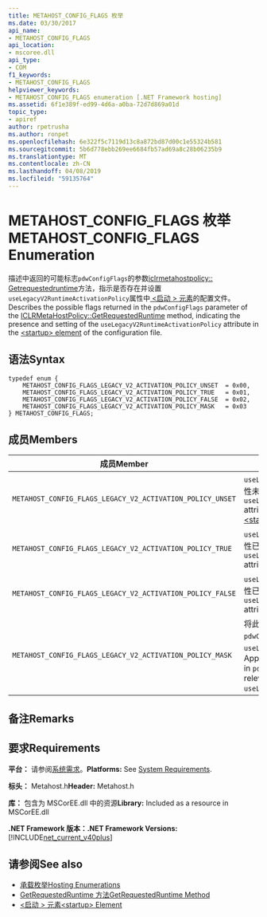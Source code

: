 ```yaml
---
title: METAHOST_CONFIG_FLAGS 枚举
ms.date: 03/30/2017
api_name:
- METAHOST_CONFIG_FLAGS
api_location:
- mscoree.dll
api_type:
- COM
f1_keywords:
- METAHOST_CONFIG_FLAGS
helpviewer_keywords:
- METAHOST_CONFIG_FLAGS enumeration [.NET Framework hosting]
ms.assetid: 6f1e389f-ed99-4d6a-a0ba-72d7d869a01d
topic_type:
- apiref
author: rpetrusha
ms.author: ronpet
ms.openlocfilehash: 6e322f5c7119d13c8a872bd87d00c1e55324b581
ms.sourcegitcommit: 5b6d778ebb269ee6684fb57ad69a8c28b06235b9
ms.translationtype: MT
ms.contentlocale: zh-CN
ms.lasthandoff: 04/08/2019
ms.locfileid: "59135764"
---
```

# <a name="metahostconfigflags-enumeration"></a><span data-ttu-id="d2fd3-102">METAHOST_CONFIG_FLAGS 枚举</span><span class="sxs-lookup"><span data-stu-id="d2fd3-102">METAHOST_CONFIG_FLAGS Enumeration</span></span>
<span data-ttu-id="d2fd3-103">描述中返回的可能标志`pdwConfigFlags`的参数[iclrmetahostpolicy:: Getrequestedruntime](../../../../docs/framework/unmanaged-api/hosting/iclrmetahostpolicy-getrequestedruntime-method.md)方法，指示是否存在并设置`useLegacyV2RuntimeActivationPolicy`属性中[ \<启动 > 元素](../../../../docs/framework/configure-apps/file-schema/startup/startup-element.md)的配置文件。</span><span class="sxs-lookup"><span data-stu-id="d2fd3-103">Describes the possible flags returned in the `pdwConfigFlags` parameter of the [ICLRMetaHostPolicy::GetRequestedRuntime](../../../../docs/framework/unmanaged-api/hosting/iclrmetahostpolicy-getrequestedruntime-method.md) method, indicating the presence and setting of the `useLegacyV2RuntimeActivationPolicy` attribute in the [\<startup> element](../../../../docs/framework/configure-apps/file-schema/startup/startup-element.md) of the configuration file.</span></span>  
  
## <a name="syntax"></a><span data-ttu-id="d2fd3-104">语法</span><span class="sxs-lookup"><span data-stu-id="d2fd3-104">Syntax</span></span>  
  
```  
typedef enum {  
    METAHOST_CONFIG_FLAGS_LEGACY_V2_ACTIVATION_POLICY_UNSET  = 0x00,  
    METAHOST_CONFIG_FLAGS_LEGACY_V2_ACTIVATION_POLICY_TRUE   = 0x01,  
    METAHOST_CONFIG_FLAGS_LEGACY_V2_ACTIVATION_POLICY_FALSE  = 0x02,  
    METAHOST_CONFIG_FLAGS_LEGACY_V2_ACTIVATION_POLICY_MASK   = 0x03  
} METAHOST_CONFIG_FLAGS;  
```  
  
## <a name="members"></a><span data-ttu-id="d2fd3-105">成员</span><span class="sxs-lookup"><span data-stu-id="d2fd3-105">Members</span></span>  
  
|<span data-ttu-id="d2fd3-106">成员</span><span class="sxs-lookup"><span data-stu-id="d2fd3-106">Member</span></span>|<span data-ttu-id="d2fd3-107">描述</span><span class="sxs-lookup"><span data-stu-id="d2fd3-107">Description</span></span>|  
|------------|-----------------|  
|`METAHOST_CONFIG_FLAGS_LEGACY_V2_ACTIVATION_POLICY_UNSET`|<span data-ttu-id="d2fd3-108">`useLegacyV2RuntimeActivationPolicy`属性未出现在[\<启动 > 元素](../../../../docs/framework/configure-apps/file-schema/startup/startup-element.md)。</span><span class="sxs-lookup"><span data-stu-id="d2fd3-108">The `useLegacyV2RuntimeActivationPolicy` attribute was not present in the [\<startup> Element](../../../../docs/framework/configure-apps/file-schema/startup/startup-element.md).</span></span>|  
|`METAHOST_CONFIG_FLAGS_LEGACY_V2_ACTIVATION_POLICY_TRUE`|<span data-ttu-id="d2fd3-109">`useLegacyV2RuntimeActivationPolicy`属性已存在且设置为`true`。</span><span class="sxs-lookup"><span data-stu-id="d2fd3-109">The `useLegacyV2RuntimeActivationPolicy` attribute was present and set to `true`.</span></span>|  
|`METAHOST_CONFIG_FLAGS_LEGACY_V2_ACTIVATION_POLICY_FALSE`|<span data-ttu-id="d2fd3-110">`useLegacyV2RuntimeActivationPolicy`属性已存在且设置为`false`。</span><span class="sxs-lookup"><span data-stu-id="d2fd3-110">The `useLegacyV2RuntimeActivationPolicy` attribute was present and set to `false`.</span></span>|  
|`METAHOST_CONFIG_FLAGS_LEGACY_V2_ACTIVATION_POLICY_MASK`|<span data-ttu-id="d2fd3-111">将此掩码应用于中返回的值`pdwConfigFlags`若要获取这些值与相关`useLegacyV2RuntimeActivationPolicy`。</span><span class="sxs-lookup"><span data-stu-id="d2fd3-111">Apply this mask to the value returned in `pdwConfigFlags` to get the values relevant to `useLegacyV2RuntimeActivationPolicy`.</span></span>|  
  
## <a name="remarks"></a><span data-ttu-id="d2fd3-112">备注</span><span class="sxs-lookup"><span data-stu-id="d2fd3-112">Remarks</span></span>  
  
## <a name="requirements"></a><span data-ttu-id="d2fd3-113">要求</span><span class="sxs-lookup"><span data-stu-id="d2fd3-113">Requirements</span></span>  
 <span data-ttu-id="d2fd3-114">**平台：** 请参阅[系统需求](../../../../docs/framework/get-started/system-requirements.md)。</span><span class="sxs-lookup"><span data-stu-id="d2fd3-114">**Platforms:** See [System Requirements](../../../../docs/framework/get-started/system-requirements.md).</span></span>  
  
 <span data-ttu-id="d2fd3-115">**标头：** Metahost.h</span><span class="sxs-lookup"><span data-stu-id="d2fd3-115">**Header:** Metahost.h</span></span>  
  
 <span data-ttu-id="d2fd3-116">**库：** 包含为 MSCorEE.dll 中的资源</span><span class="sxs-lookup"><span data-stu-id="d2fd3-116">**Library:** Included as a resource in MSCorEE.dll</span></span>  
  
 **<span data-ttu-id="d2fd3-117">.NET Framework 版本：</span><span class="sxs-lookup"><span data-stu-id="d2fd3-117">.NET Framework Versions:</span></span>** [!INCLUDE[net_current_v40plus](../../../../includes/net-current-v40plus-md.md)]  
  
## <a name="see-also"></a><span data-ttu-id="d2fd3-118">请参阅</span><span class="sxs-lookup"><span data-stu-id="d2fd3-118">See also</span></span>

- [<span data-ttu-id="d2fd3-119">承载枚举</span><span class="sxs-lookup"><span data-stu-id="d2fd3-119">Hosting Enumerations</span></span>](../../../../docs/framework/unmanaged-api/hosting/hosting-enumerations.md)
- [<span data-ttu-id="d2fd3-120">GetRequestedRuntime 方法</span><span class="sxs-lookup"><span data-stu-id="d2fd3-120">GetRequestedRuntime Method</span></span>](../../../../docs/framework/unmanaged-api/hosting/iclrmetahostpolicy-getrequestedruntime-method.md)
- [<span data-ttu-id="d2fd3-121">\<启动 > 元素</span><span class="sxs-lookup"><span data-stu-id="d2fd3-121">\<startup> Element</span></span>](../../../../docs/framework/configure-apps/file-schema/startup/startup-element.md)
